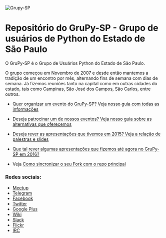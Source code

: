 ![Grupy-SP](https://raw.githubusercontent.com/grupy-sp/logo/master/logo-grupy.png)

# Repositório do GruPy-SP - Grupo de usuários de Python do Estado de São Paulo

O GruPy-SP é o Grupo de Usuários Python do Estado de São Paulo.

O grupo começou em Novembro de 2007 e desde então mantemos a tradição de um encontro por mês, alternando fins de semana com dias de semana. Já fizemos reuniões tanto na capital como em outras cidades do estado, tais como Campinas, São José dos Campos, São Carlos, entre outros.

- [Quer organizar um evento do GruPy-SP? Veja nosso guia com todas as informações](https://github.com/grupy-sp/encontros/blob/master/como-organizar-um-grupysp.md)

- [Deseja patrocinar um de nossos eventos? Veja nosso guia sobre as alternativas que oferecemos](https://github.com/grupy-sp/encontros/blob/master/patrocinio-grupysp.md)

- [Deseja rever as apresentações que tivemos em 2015? Veja a relação de palestras e slides](https://github.com/grupy-sp/encontros/tree/master/2015)

- [Que tal rever algumas apresentações que fizemos até agora no GruPy-SP em 2016?](https://github.com/grupy-sp/encontros/tree/master/2016)

- Veja [Como sincronizar o seu Fork com o repo principal](https://github.com/grupy-sp/encontros/wiki/Como-sincronizar-o-seu-Fork-com-o-repo-principal)

### Redes sociais:

* [Meetup](http://www.meetup.com/pt-BR/Grupy-SP/)
* [Telegram](https://telegram.me/joinchat/CquhWAgxneh4k9v6CQH0wg)
* [Facebook](https://www.facebook.com/grupysp)
* [Twitter](https://twitter.com/grupysp)
* [Google Plus](https://plus.google.com/communities/117889929013238911492)
* [Wiki](http://wiki.python.org.br/GrupySP)
* [Slack](https://grupysp.herokuapp.com/)
* [Flickr](https://www.flickr.com/photos/37128592@N03/albums)
* [IRC](http://webchat.freenode.net/?channels=grupy-sp)
